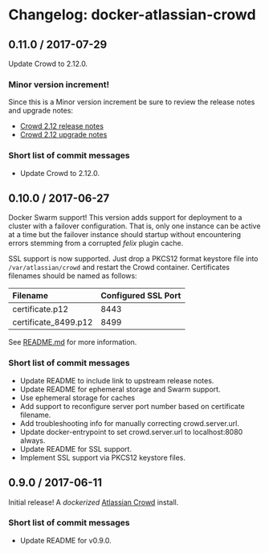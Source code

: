 # Changelog: docker-atlassian-crowd

## 0.11.0 / 2017-07-29

Update Crowd to 2.12.0.

### Minor version increment!

Since this is a Minor version increment be sure to review the release notes and upgrade notes:

  * [Crowd 2.12 release notes](https://confluence.atlassian.com/crowd/crowd-2-12-release-notes-890940285.html)
  * [Crowd 2.12 upgrade notes](https://confluence.atlassian.com/crowd/crowd-2-12-upgrade-notes-890940295.html)

### Short list of commit messages

  * Update Crowd to 2.12.0.

## 0.10.0 / 2017-06-27

Docker Swarm support! This version adds support for deployment to a cluster with a failover configuration. That is, only
one instance can be active at a time but the failover instance should startup without encountering errors stemming from
a corrupted _felix_ plugin cache.

SSL support is now supported. Just drop a PKCS12 format keystore file into `/var/atlassian/crowd` and restart the Crowd
container. Certificates filenames should be named as follows:

| Filename             | Configured SSL Port |
|:---------------------|:--------------------|
| certificate.p12      | 8443                |
| certificate_8499.p12 | 8499                |

See [README.md](README.md) for more information.

### Short list of commit messages

  * Update README to include link to upstream release notes.
  * Update README for ephemeral storage and Swarm support.
  * Use ephemeral storage for caches
  * Add support to reconfigure server port number based on certificate filename.
  * Add troubleshooting info for manually correcting crowd.server.url.
  * Update docker-entrypoint to set crowd.server.url to localhost:8080 always.
  * Update README for SSL support.
  * Implement SSL support via PKCS12 keystore files.

## 0.9.0 / 2017-06-11

Initial release! A _dockerized_ [Atlassian Crowd](https://www.atlassian.com/software/crowd) install.

### Short list of commit messages

  * Update README for v0.9.0.
